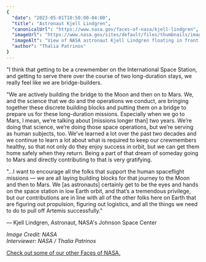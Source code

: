 ```yaml
---
{
  "date": "2023-05-01T10:50:00-04:00",
  "title": "Astronaut Kjell Lindgren",
  "canonicalUrl": "https://www.nasa.gov/faces-of-nasa/kjell-lindgren",
  "imageUrl": "https://www.nasa.gov/sites/default/files/thumbnails/image/iss044e021798.jpeg",
  "imageAlt": "View of NASA astronaut Kjell Lindgren floating in front of the Cupola window.",
  "author": "Thalia Patrinos"
}
---
```


"I think that getting to be a crewmember on the International Space Station, and getting to serve there over the course of two long-duration stays, we really feel like we are bridge-builders.  
  
"We are actively building the bridge to the Moon and then on to Mars. We, and the science that we do and the operations we conduct, are bringing together these discrete building blocks and putting them on a bridge to prepare us for these long-duration missions. Especially when we go to Mars, I mean, we’re talking about \[missions longer than\] two years. We’re doing that science, we’re doing those space operations, but we’re serving as human subjects, too. We’ve learned a lot over the past two decades and we continue to learn a lot about what is required to keep our crewmembers healthy, so that not only do they enjoy success in orbit, but we can get them home safely when they return. Being a part of that dream of someday going to Mars and directly contributing to that is very gratifying.  
  
"…I want to encourage all the folks that support the human spaceflight missions — we are all laying building blocks for that journey to the Moon and then to Mars. We \[as astronauts\] certainly get to be the eyes and hands on the space station in low Earth orbit, and that’s a tremendous privilege, but our contributions are in line with all of the other folks here on Earth that are figuring out propulsion, figuring out logistics, and all the things we need to do to pull off Artemis successfully."

— Kjell Lindgren, Astronaut, NASA's Johnson Space Center

_Image Credit: NASA_  
_Interviewer: NASA / Thalia Patrinos_

[Check out some of our other Faces of NASA.](http://www.nasa.gov/faces-of-nasa)
